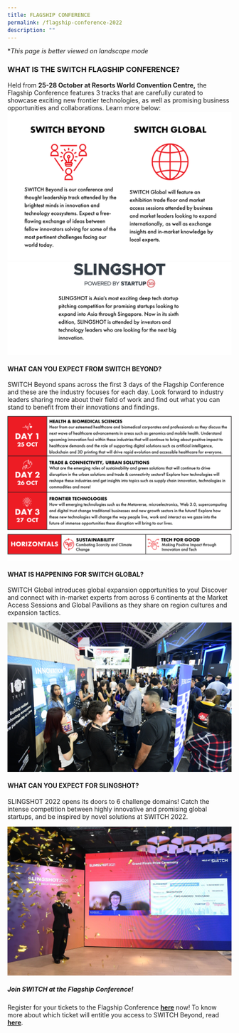 ```yaml
---
title: FLAGSHIP CONFERENCE
permalink: /flagship-conference-2022
description: ""
---
```


**This page is better viewed on landscape mode*
### **WHAT IS THE SWITCH FLAGSHIP CONFERENCE?**
Held from **25-28 October at Resorts World Convention Centre,** the Flagship Conference features 3 tracks that are carefully curated to showcase exciting new frontier technologies, as well as promising business opportunities and collaborations. Learn more below:
![](/images/SWITCH%202022%20Landing%20Page/SWITCH%20Pillars%20Infographic%20%20(1).png)
![](/images/SWITCH%202022%20Landing%20Page/pillars%20ver%204.jpeg)
#### **WHAT CAN YOU EXPECT FROM SWITCH BEYOND?**
SWITCH Beyond spans across the first 3 days of the Flagship Conference and these are the industry focuses for each day. Look forward to industry leaders sharing more about their field of work and find out what you can stand to benefit from their innovations and findings.
![](/images/SWITCH%202022%20Landing%20Page/Copy%20of%20SWITCH%20Ticketing%20Info%20.png)

#### **WHAT IS HAPPENING FOR SWITCH GLOBAL?**
SWITCH Global introduces global expansion opportunities to you! Discover and connect with in-market experts from across 6 continents at the Market Access Sessions and Global Pavilions as they share on region cultures and expansion tactics. 

![SWITCH Global](/images/SWITCH%20Global%203.JPG)
#### **WHAT CAN YOU EXPECT FOR SLINGSHOT?**
SLINGSHOT 2022 opens its doors to 6 challenge domains! Catch the intense competition between highly innovative and promising global startups, and be inspired by novel solutions at SWITCH 2022.

![SLINGSHOT ](/images/slingshot_2021_winner_quantumcyte_web.jpeg)
##### **Join SWITCH at the Flagship Conference!**
Register for your tickets to the Flagship Conference **[here](https://community.switchsg.org/register)** now! 
To know more about which ticket will entitle you access to SWITCH Beyond, read **[here](https://enterprisesg-switch-staging.netlify.app/tickets)**. 